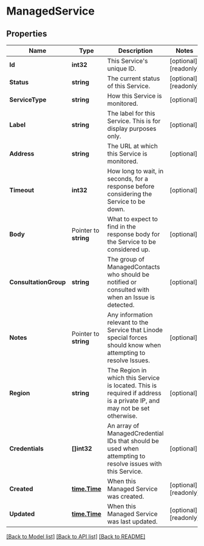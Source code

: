 # ManagedService

## Properties

Name | Type | Description | Notes
------------ | ------------- | ------------- | -------------
**Id** | **int32** | This Service&#39;s unique ID.  | [optional] [readonly] 
**Status** | **string** | The current status of this Service.  | [optional] [readonly] 
**ServiceType** | **string** | How this Service is monitored.  | [optional] 
**Label** | **string** | The label for this Service. This is for display purposes only.  | [optional] 
**Address** | **string** | The URL at which this Service is monitored.  | [optional] 
**Timeout** | **int32** | How long to wait, in seconds, for a response before considering the Service to be down.  | [optional] 
**Body** | Pointer to **string** | What to expect to find in the response body for the Service to be considered up.  | [optional] 
**ConsultationGroup** | **string** | The group of ManagedContacts who should be notified or consulted with when an Issue is detected.  | [optional] 
**Notes** | Pointer to **string** | Any information relevant to the Service that Linode special forces should know when attempting to resolve Issues.  | [optional] 
**Region** | **string** | The Region in which this Service is located. This is required if address is a private IP, and may not be set otherwise.  | [optional] 
**Credentials** | **[]int32** | An array of ManagedCredential IDs that should be used when attempting to resolve issues with this Service.  | [optional] 
**Created** | [**time.Time**](time.Time.md) | When this Managed Service was created. | [optional] [readonly] 
**Updated** | [**time.Time**](time.Time.md) | When this Managed Service was last updated. | [optional] [readonly] 

[[Back to Model list]](../README.md#documentation-for-models) [[Back to API list]](../README.md#documentation-for-api-endpoints) [[Back to README]](../README.md)


